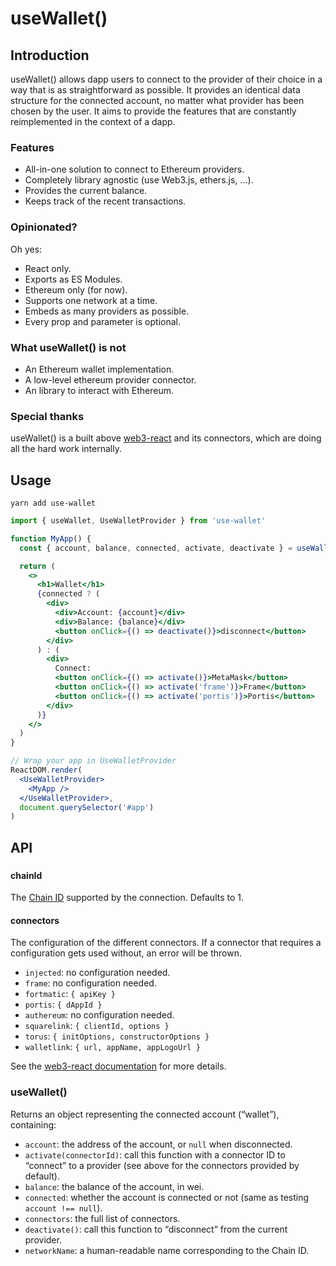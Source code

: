 # useWallet()

## Introduction

useWallet() allows dapp users to connect to the provider of their choice in a
way that is as straightforward as possible. It provides an identical data
structure for the connected account, no matter what provider has been chosen by
the user. It aims to provide the features that are constantly reimplemented in
the context of a dapp.

### Features

- All-in-one solution to connect to Ethereum providers.
- Completely library agnostic (use Web3.js, ethers.js, …).
- Provides the current balance.
- Keeps track of the recent transactions.

### Opinionated?

Oh yes:

- React only.
- Exports as ES Modules.
- Ethereum only (for now).
- Supports one network at a time.
- Embeds as many providers as possible.
- Every prop and parameter is optional.

### What useWallet() is not

- An Ethereum wallet implementation.
- A low-level ethereum provider connector.
- An library to interact with Ethereum.

### Special thanks

useWallet() is a built above
[web3-react](https://github.com/NoahZinsmeister/web3-react) and its connectors,
which are doing all the hard work internally.

## Usage

```console
yarn add use-wallet
```

```jsx
import { useWallet, UseWalletProvider } from 'use-wallet'

function MyApp() {
  const { account, balance, connected, activate, deactivate } = useWallet()

  return (
    <>
      <h1>Wallet</h1>
      {connected ? (
        <div>
          <div>Account: {account}</div>
          <div>Balance: {balance}</div>
          <button onClick={() => deactivate()}>disconnect</button>
        </div>
      ) : (
        <div>
          Connect:
          <button onClick={() => activate()}>MetaMask</button>
          <button onClick={() => activate('frame')}>Frame</button>
          <button onClick={() => activate('portis')}>Portis</button>
        </div>
      )}
    </>
  )
}

// Wrap your app in UseWalletProvider
ReactDOM.render(
  <UseWalletProvider>
    <MyApp />
  </UseWalletProvider>,
  document.querySelector('#app')
)
```

## API

### <UseWalletProvider />

#### chainId

The [Chain ID](https://chainid.network/) supported by the connection. Defaults to 1.

#### connectors

The configuration of the different connectors. If a connector that requires a configuration gets used without, an error will be thrown.

- `injected`: no configuration needed.
- `frame`: no configuration needed.
- `fortmatic`: `{ apiKey }`
- `portis`: `{ dAppId }`
- `authereum`: no configuration needed.
- `squarelink`: `{ clientId, options }`
- `torus`: `{ initOptions, constructorOptions }`
- `walletlink`: `{ url, appName, appLogoUrl }`

See the [web3-react documentation](https://github.com/NoahZinsmeister/web3-react/tree/v6/docs) for more details.

### useWallet()

Returns an object representing the connected account (“wallet”), containing:

- `account`: the address of the account, or `null` when disconnected.
- `activate(connectorId)`: call this function with a connector ID to “connect” to a provider (see above for the connectors provided by default).
- `balance`: the balance of the account, in wei.
- `connected`: whether the account is connected or not (same as testing `account !== null`).
- `connectors`: the full list of connectors.
- `deactivate()`: call this function to “disconnect” from the current provider.
- `networkName`: a human-readable name corresponding to the Chain ID.
